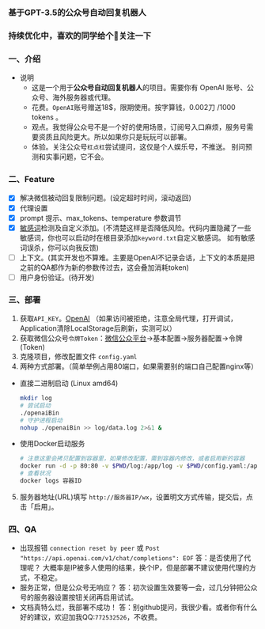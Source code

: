 ### 基于GPT-3.5的公众号自动回复机器人
### 持续优化中，喜欢的同学给个🌟关注一下

### 一、介绍
- 说明
  - 这是一个用于**公众号自动回复机器人**的项目。需要你有 OpenAI 账号、公众号、海外服务器或代理。
  - 花费。`OpenAI`账号赠送18$，限期使用。按字算钱，0.002刀 /1000 tokens 。
  - 观点。我觉得公众号不是一个好的使用场景，订阅号入口麻烦，服务号需要资质且风险更大。所以如果你只是玩玩可以部署。
  - 体验。关注公众号`杠点杠`尝试提问，这仅是个人娱乐号，不推送。   别问预测和实事问题，它不会。

### 二、Feature
- [x] 解决微信被动回复限制问题。(设定超时时间，滚动返回)
- [x] 代理设置
- [x] prompt 提示、max_tokens、temperature 参数调节
- [x] [敏感词](https://github.com/tomatocuke/sieve)检测及自定义添加。(不清楚这样是否降低风险。代码内置隐藏了一些敏感词，你也可以启动时在根目录添加`keyword.txt`自定义敏感词。  如有敏感词误杀，你可以向我反馈)
- [ ] 上下文。(其实开发也不算难。主要是OpenAI不记录会话，上下文的本质是把之前的QA都作为新的参数传过去，这会叠加消耗token)
- [ ] 用户身份验证。(待开发)

### 三、部署
1. 获取`API_KEY`。[OpenAI](https://beta.openai.com/account/api-keys) （如果访问被拒绝，注意全局代理，打开调试，Application清除LocalStorage后刷新，实测可以）
2. 获取微信公众号`令牌Token`：[微信公众平台](https://mp.weixin.qq.com/)->基本配置->服务器配置->令牌(Token) 
3. 克隆项目，修改配置文件 `config.yaml`
4. 两种方式部署。（简单举例占用80端口，如果需要别的端口自己配置nginx等）

  - 直接二进制启动 (Linux amd64)
      ```sh
      mkdir log
      # 尝试启动
      ./openaiBin 
      # 守护进程启动
      nohup ./openaiBin >> log/data.log 2>&1 &
      ```
  - 使用Docker启动服务
      ```bash
      # 注意这里会拷贝配置到容器里，如果修改配置，需到容器内修改，或者启用新的容器
      docker run -d -p 80:80 -v $PWD/log:/app/log -v $PWD/config.yaml:/app/config.yaml tomatocuke/openai
      # 查看状况
      docker logs 容器ID 
      ```
5. 服务器地址(URL)填写 `http://服务器IP/wx`，设置明文方式传输，提交后，点击「启用」。
  
### 四、QA
- 出现报错 `connection reset by peer` 或 `Post "https://api.openai.com/v1/chat/completions": EOF`
  答：是否使用了代理呢？ 大概率是IP被多人使用的结果，换个IP，但是部署不建议使用代理的方式，不稳定。
- 服务正常，但是公众号无响应？
  答：初次设置生效要等一会，过几分钟把公众号的服务器设置按钮关闭再启用试试。
- 文档真特么烂，我部署不成功！
  答：别github提问，我很少看。或者你有什么好的建议，欢迎加我QQ:`772532526`，不收费。
